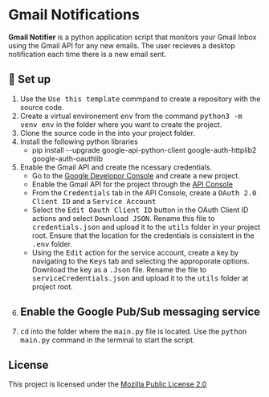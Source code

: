 # Gmail Notifications

**Gmail Notifier** is a python application script that monitors your Gmail Inbox using the Gmail API for any new emails. The user recieves a desktop notification each time there is a new email sent. 

## :pushpin: Set up 
1. Use the <kbd>Use this template</kbd> commpand to create a repository with the source code. 
1. Create a virtual environement <kbd>env</kbd> from the command <kbd>python3 -m venv env</kbd> in the folder where you want to create the project.
1. Clone the source code in the into your project folder.
1. Install the following python libraries
    -  pip install --upgrade google-api-python-client google-auth-httplib2 google-auth-oauthlib
1. Enable the Gmail API and create the ncessary credentials.
    - Go to the [Google Developor Console](https://console.cloud.google.com/) and create a new project.
    - Enable the Gmail API for the project through the [API Console](https://console.cloud.google.com/apis/)
    - From the <kbd>Credentials</kbd> tab in the API Console, create a <kbd>OAuth 2.0 Client ID</kbd> and a <kbd>Service Account</kbd> 
    - Select the <kbd>Edit Oauth Client ID</kbd> button in the OAuth Client ID actions and select <kbd>Download JSON</kbd>. Rename this file to <kbd>credentials.json</kbd> and upload it to the <kbd>utils</kbd> folder in your project root. Ensure that the location for the credentials is consistent in the <kbd>.env</kbd> folder. 
    - Using the <kbd>Edit</kbd> action for the service account, create a key by navigating to the <kbd>Keys</kbd> tab and selecting the approporate options. Download the key as a  <kbd>.Json</kbd> file. Rename the file to  <kbd>serviceCredentials.json</kbd> and upload it to the <kbd>utils</kbd> folder at project root.
1. Enable the Google Pub/Sub messaging service
    -
1.  <kbd>cd</kbd> into the folder where the <kbd>main.py</kbd> file is located. Use the <kbd>python main.py</kbd> command in the terminal to start the script. 
## License
This project is licensed under the [Mozilla Public License 2.0](LICENSE)